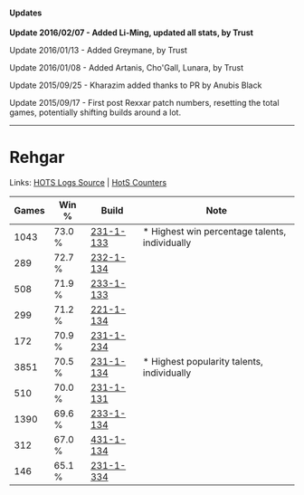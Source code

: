 #### Updates
**Update 2016/02/07 - Added Li-Ming, updated all stats, by Trust**

Update 2016/01/13 - Added Greymane, by Trust

Update 2016/01/08 - Added Artanis, Cho'Gall, Lunara, by Trust

Update 2015/09/25 - Kharazim added thanks to PR by Anubis Black

Update 2015/09/17 - First post Rexxar patch numbers, resetting the total games, potentially shifting builds around a lot.

***

# Rehgar

Links: [HOTS Logs Source](https://www.hotslogs.com/Sitewide/HeroDetails?Hero=Rehgar) | [HotS Counters](http://hotscounters.com/#/hero/Rehgar)

Games  | Win %  | Build     | Note
-----  | -----  | -----     | ----
1043   | 73.0 % | [231-1-133](http://www.heroesfire.com/hots/talent-calculator/rehgar#kzfT) | * Highest win percentage talents, individually
289    | 72.7 % | [232-1-134](http://www.heroesfire.com/hots/talent-calculator/rehgar#l05k) | 
508    | 71.9 % | [233-1-133](http://www.heroesfire.com/hots/talent-calculator/rehgar#l2Xz) | 
299    | 71.2 % | [221-1-134](http://www.heroesfire.com/hots/talent-calculator/rehgar#kbE-) | 
172    | 70.9 % | [231-1-234](http://www.heroesfire.com/hots/talent-calculator/rehgar#kzh2) | 
3851   | 70.5 % | [231-1-134](http://www.heroesfire.com/hots/talent-calculator/rehgar#kzfU) | * Highest popularity talents, individually
510    | 70.0 % | [231-1-131](http://www.heroesfire.com/hots/talent-calculator/rehgar#kzfR) | 
1390   | 69.6 % | [233-1-134](http://www.heroesfire.com/hots/talent-calculator/rehgar#l2X-) | 
312    | 67.0 % | [431-1-134](http://www.heroesfire.com/hots/talent-calculator/rehgar#sbxU) | 
146    | 65.1 % | [231-1-334](http://www.heroesfire.com/hots/talent-calculator/rehgar#kzic) | 
